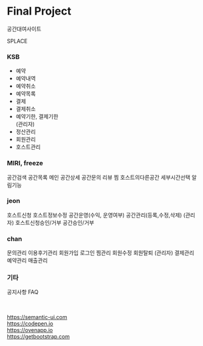 <h1><b>Final Project</b></h1>

공간대여사이트

SPLACE


<h3>KSB </h3>
<ul>
  <li>예약</li>
  <li>예약내역</li>
  <li>예약취소</li>
  <li>예약목록</li>
  <li>결제</li>
  <li>결제취소</li>
  <li>예약기한, 결제기한</li>
(관리자)
  <li>정산관리</li>
  <li>회원관리</li>
  <li>호스트관리</li>
</ul>

<h3>MIRI, freeze</h3>
공간검색
공간목록
메인
공간상세
공간문의
리뷰
찜
호스트의다른공간
세부시간선택
알림기능

<h3>jeon </h3>
호스트신청
호스트정보수정
공간운영(수익, 운영여부)
공간관리(등록,수정,삭제)
(관리자)
호스트신청승인/거부
공간승인/거부

<h3>chan </h3>
문의관리
이용후기관리
회원가입
로그인
찜관리
회원수정
회원탈퇴
(관리자)
결제관리
예약관리
매출관리

<h3>기타</h3>
공지사항
FAQ

<br><br>
https://semantic-ui.com<br>
https://codepen.io<br>
https://ovenapp.io<br>
https://getbootstrap.com

